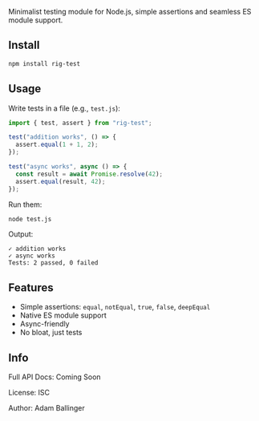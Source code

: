 Minimalist testing module for Node.js, simple assertions and seamless ES module support.

## Install

```bash
npm install rig-test
```

## Usage

Write tests in a file (e.g., `test.js`):

```javascript
import { test, assert } from "rig-test";

test("addition works", () => {
  assert.equal(1 + 1, 2);
});

test("async works", async () => {
  const result = await Promise.resolve(42);
  assert.equal(result, 42);
});
```

Run them:

```bash
node test.js
```

Output:

```
✓ addition works
✓ async works
Tests: 2 passed, 0 failed
```

## Features

- Simple assertions: `equal`, `notEqual`, `true`, `false`, `deepEqual`
- Native ES module support
- Async-friendly
- No bloat, just tests

## Info

Full API Docs: Coming Soon

License: ISC

Author: Adam Ballinger
